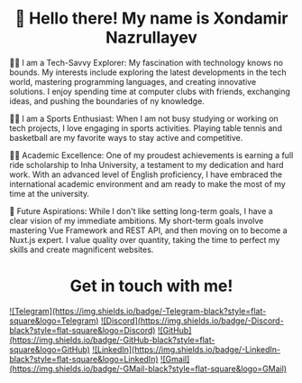 <h1 align='center'>👋 Hello there! My name is Xondamir Nazrullayev</h1>

🧑‍💻 I am a Tech-Savvy Explorer:
My fascination with technology knows no bounds. My interests include exploring the latest developments in the tech world, mastering programming languages, and creating innovative solutions. I enjoy spending time at computer clubs with friends, exchanging ideas, and pushing the boundaries of ny knowledge.

🤾‍♂️ I am a Sports Enthusiast:
When I am not busy studying or working on tech projects, I love engaging in sports activities. Playing table tennis and basketball are my favorite ways to stay active and competitive.

🧑‍🎓 Academic Excellence:
One of my proudest achievements is earning a full ride scholarship to Inha University, a testament to my dedication and hard work. With an advanced level of English proficiency, I have embraced the international academic environment and am ready to make the most of my time at the university.

🔮 Future Aspirations:
While I don't like setting long-term goals, I have a clear vision of my immediate ambitions. My short-term goals involve mastering Vue Framework and REST API, and then moving on to become a Nuxt.js expert. I value quality over quantity, taking the time to perfect my skills and create magnificent websites.
<h1 align='center'>Get in touch with me!</h1>
<a href="https://t.me/Assert1veX">![Telegram](https://img.shields.io/badge/-Telegram-black?style=flat-square&logo=Telegram)</a>
<a href="https://instagram.com/xondamirking">![Discord](https://img.shields.io/badge/-Discord-black?style=flat-square&logo=Discord)</a>
<a href="https://github.com/Xondamir-coder">![GitHub](https://img.shields.io/badge/-GitHub-black?style=flat-square&logo=GitHub)</a>
<a href="https://www.linkedin.com/in/xondamir-nazrullayev-designer//">![LinkedIn](https://img.shields.io/badge/-LinkedIn-black?style=flat-square&logo=LinkedIn)</a>
<a href="mailto:xondamirnazrullayev@gmail.com">![Gmail](https://img.shields.io/badge/-GMail-black?style=flat-square&logo=GMail)</a>
